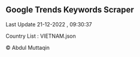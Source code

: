 

## Google Trends Keywords Scraper 
 
Last Update 21-12-2022 , 09:30:37

Country List :
VIETNAM.json



© Abdul Muttaqin 
